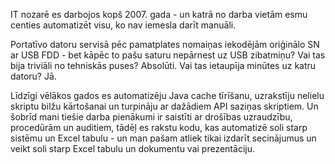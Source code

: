IT nozarē es darbojos kopš 2007. gada - un katrā no darba vietām esmu centies automatizēt visu, ko nav iemesla darīt manuāli.

Portatīvo datoru servisā pēc pamatplates nomaiņas iekodējām oriģinālo SN ar USB FDD - bet kāpēc to pašu saturu nepārnest uz USB zibatmiņu?
Vai tas bija triviāli no tehniskās puses?
Absolūti.
Vai tas ietaupīja minūtes uz katru datoru?
Jā.

Līdzīgi vēlākos gados es automatizēju Java cache tīrīšanu, uzrakstīju nelielu skriptu bilžu kārtošanai un turpināju ar dažādiem API saziņas skriptiem.
Un šobrīd mani tiešie darba pienākumi ir saistīti ar drošības uzraudzību, procedūrām un auditiem, tādēļ es rakstu kodu, kas automatizē soli starp sistēmu un Excel tabulu -
un man pašam atliek tikai izdarīt secinājumus un veikt soli starp Excel tabulu un dokumentu vai prezentāciju.
